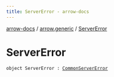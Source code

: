 ```yaml
---
title: ServerError - arrow-docs
---
```


[arrow-docs](../index.html) / [arrow.generic](index.html) / [ServerError](./-server-error.html)

# ServerError

`object ServerError : `[`CommonServerError`](-common-server-error.html)
